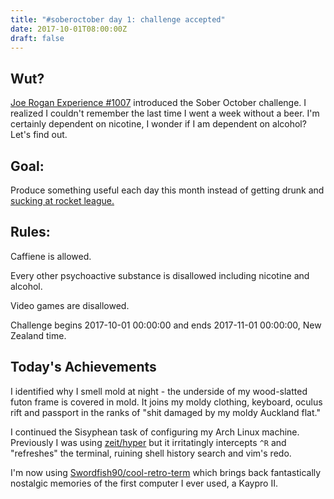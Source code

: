 ```yaml
---
title: "#soberoctober day 1: challenge accepted"
date: 2017-10-01T08:00:00Z
draft: false
---
```


## Wut?
[Joe Rogan Experience #1007](https://www.youtube.com/watch?v=tjegWo2oPVg)
introduced the Sober October challenge. I realized I couldn't remember the last
time I went a week without a beer. I'm certainly dependent on nicotine, I wonder
if I am dependent on alcohol? Let's find out. 

## Goal:
Produce something useful each day this month instead of getting drunk and
[sucking at rocket league.](https://www.youtube.com/watch?v=Vu_DmCLVKgQ)

## Rules: 
Caffiene is allowed.

Every other psychoactive substance is disallowed including nicotine and alcohol.

Video games are disallowed.

Challenge begins 2017-10-01 00:00:00 and ends 2017-11-01 00:00:00, New Zealand time.

## Today's Achievements
I identified why I smell mold at night - the underside of my wood-slatted futon
frame is covered in mold. It joins my moldy clothing, keyboard, oculus rift and
passport in the ranks of "shit damaged by my moldy Auckland flat."

I continued the Sisyphean task of configuring my Arch Linux machine. Previously
I was using [zeit/hyper](zeit/hyper) but it irritatingly intercepts `^R` and
"refreshes" the terminal, ruining shell history search and vim's redo.

I'm now using
[Swordfish90/cool-retro-term](https://github.com/Swordfish90/cool-retro-term)
which brings back fantastically nostalgic memories of the first computer I ever
used, a Kaypro II.
